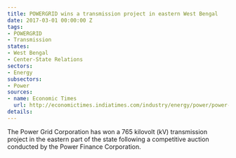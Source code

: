 ```yaml
---
title: POWERGRID wins a transmission project in eastern West Bengal
date: 2017-03-01 00:00:00 Z
tags:
- POWERGRID
- Transmission
states:
- West Bengal
- Center-State Relations
sectors:
- Energy
subsectors:
- Power
sources:
- name: Economic Times
  url: http://economictimes.indiatimes.com/industry/energy/power/power-grid-wins-765kv-transmission-proj-in-eastern-region/articleshow/57276782.cms
details: 
---
```


The Power Grid Corporation has won a 765 kilovolt (kV) transmission project in the eastern part of the state following a competitive auction conducted by the Power Finance Corporation.
